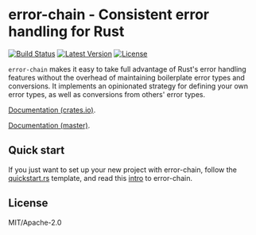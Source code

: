 # error-chain - Consistent error handling for Rust

[![Build Status](https://api.travis-ci.org/brson/error-chain.svg?branch=master)](https://travis-ci.org/brson/error-chain)
[![Latest Version](https://img.shields.io/crates/v/error-chain.svg)](https://crates.io/crates/error-chain)
[![License](https://img.shields.io/github/license/brson/error-chain.svg)](https://github.com/brson/error-chain)

`error-chain` makes it easy to take full advantage of Rust's error
handling features without the overhead of maintaining boilerplate
error types and conversions. It implements an opinionated strategy for
defining your own error types, as well as conversions from others'
error types.

[Documentation (crates.io)](https://docs.rs/error-chain).

[Documentation (master)](https://brson.github.io/error-chain).

## Quick start

If you just want to set up your new project with error-chain,
follow the [quickstart.rs] template, and read this [intro]
to error-chain.

[quickstart.rs]: https://github.com/brson/error-chain/blob/master/examples/quickstart.rs
[intro]: http://brson.github.io/2016/11/30/starting-with-error-chain

## License

MIT/Apache-2.0
